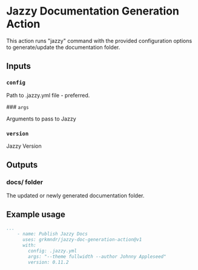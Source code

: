 # Jazzy Documentation Generation Action

This action runs "jazzy" command with the provided configuration options to generate/update the documentation folder.

## Inputs

### `config`

Path to .jazzy.yml file - preferred.

### `args`

Arguments to pass to Jazzy
    
### `version`

Jazzy Version

## Outputs

### docs/ folder

The updated or newly generated documentation folder.

## Example usage

```yaml
...
    - name: Publish Jazzy Docs
      uses: grkmndr/jazzy-doc-generation-action@v1
      with:
        config: .jazzy.yml
        args: "--theme fullwidth --author Johnny Appleseed"
        version: 0.11.2
```